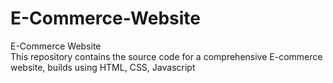 # E-Commerce-Website
E-Commerce Website
<br>
This repository contains the source code for a comprehensive E-commerce website, builds using HTML, CSS, Javascript
